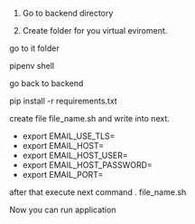 1. Go to backend directory

2. Create folder for you virtual eviroment.

go to it folder

pipenv shell

go back to backend

pip install -r requirements.txt

create file file_name.sh and write into next. 
- export EMAIL_USE_TLS=
- export EMAIL_HOST=
- export EMAIL_HOST_USER=
- export EMAIL_HOST_PASSWORD=
- export EMAIL_PORT= 

after that execute next command . file_name.sh

Now you can run application


